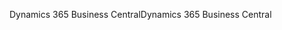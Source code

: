 <span data-ttu-id="1a261-101">Dynamics 365 Business Central</span><span class="sxs-lookup"><span data-stu-id="1a261-101">Dynamics 365 Business Central</span></span>

